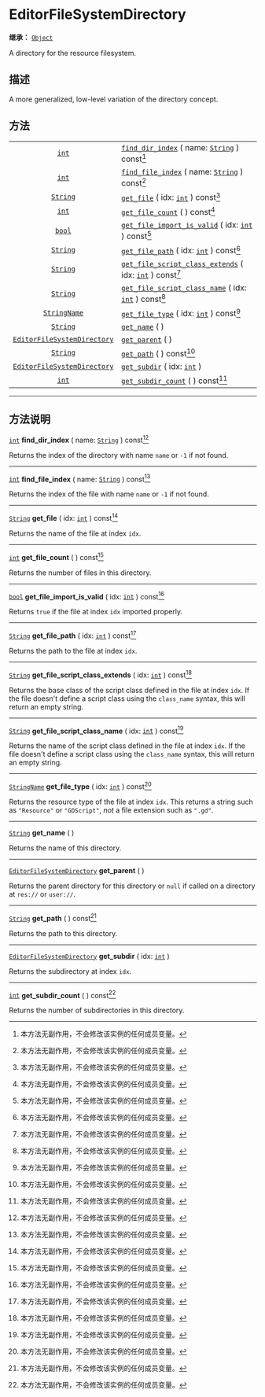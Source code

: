 <!-- ⚠ 请勿编辑本文件 ⚠ -->
<!-- 本文档使用脚本从 WeDot 引擎源码仓库生成。 -->
<!-- 生成脚本：https://github.com/WeDot-Engine/WeDot/tree/4.3/doc/tools/make_md.py； -->
<!-- 原文件：https://github.com/WeDot-Engine/WeDot/tree/4.3/doc/classes/EditorFileSystemDirectory.xml。 -->

<div id="_class_editorfilesystemdirectory"></div>

# EditorFileSystemDirectory

**继承：** [`Object`](class_object.md)

A directory for the resource filesystem.

## 描述

A more generalized, low-level variation of the directory concept.

## 方法

|||
|:-:|:--|
| [`int`](class_int.md)                                             | [`find_dir_index`](class_editorfilesystemdirectorymd#class_editorfilesystemdirectory_method_find_dir_index) ( name: [`String`](class_string.md) ) const[^const]                        |
| [`int`](class_int.md)                                             | [`find_file_index`](class_editorfilesystemdirectorymd#class_editorfilesystemdirectory_method_find_file_index) ( name: [`String`](class_string.md) ) const[^const]                      |
| [`String`](class_string.md)                                       | [`get_file`](class_editorfilesystemdirectorymd#class_editorfilesystemdirectory_method_get_file) ( idx: [`int`](class_int.md) ) const[^const]                                           |
| [`int`](class_int.md)                                             | [`get_file_count`](class_editorfilesystemdirectorymd#class_editorfilesystemdirectory_method_get_file_count) ( ) const[^const]                                                          |
| [`bool`](class_bool.md)                                           | [`get_file_import_is_valid`](class_editorfilesystemdirectorymd#class_editorfilesystemdirectory_method_get_file_import_is_valid) ( idx: [`int`](class_int.md) ) const[^const]           |
| [`String`](class_string.md)                                       | [`get_file_path`](class_editorfilesystemdirectorymd#class_editorfilesystemdirectory_method_get_file_path) ( idx: [`int`](class_int.md) ) const[^const]                                 |
| [`String`](class_string.md)                                       | [`get_file_script_class_extends`](class_editorfilesystemdirectorymd#class_editorfilesystemdirectory_method_get_file_script_class_extends) ( idx: [`int`](class_int.md) ) const[^const] |
| [`String`](class_string.md)                                       | [`get_file_script_class_name`](class_editorfilesystemdirectorymd#class_editorfilesystemdirectory_method_get_file_script_class_name) ( idx: [`int`](class_int.md) ) const[^const]       |
| [`StringName`](class_stringname.md)                               | [`get_file_type`](class_editorfilesystemdirectorymd#class_editorfilesystemdirectory_method_get_file_type) ( idx: [`int`](class_int.md) ) const[^const]                                 |
| [`String`](class_string.md)                                       | [`get_name`](class_editorfilesystemdirectorymd#class_editorfilesystemdirectory_method_get_name) ( )                                                                                    |
| [`EditorFileSystemDirectory`](class_editorfilesystemdirectory.md) | [`get_parent`](class_editorfilesystemdirectorymd#class_editorfilesystemdirectory_method_get_parent) ( )                                                                                |
| [`String`](class_string.md)                                       | [`get_path`](class_editorfilesystemdirectorymd#class_editorfilesystemdirectory_method_get_path) ( ) const[^const]                                                                      |
| [`EditorFileSystemDirectory`](class_editorfilesystemdirectory.md) | [`get_subdir`](class_editorfilesystemdirectorymd#class_editorfilesystemdirectory_method_get_subdir) ( idx: [`int`](class_int.md) )                                                     |
| [`int`](class_int.md)                                             | [`get_subdir_count`](class_editorfilesystemdirectorymd#class_editorfilesystemdirectory_method_get_subdir_count) ( ) const[^const]                                                      |

<!-- rst-class:: classref-section-separator -->

---

## 方法说明

<div id="_class_editorfilesystemdirectory_method_find_dir_index"></div>

[`int`](class_int.md) **find_dir_index** ( name: [`String`](class_string.md) ) const[^const]<div id="class_editorfilesystemdirectory_method_find_dir_index"></div>

Returns the index of the directory with name `name` or `-1` if not found.

<!-- rst-class:: classref-item-separator -->

---

<div id="_class_editorfilesystemdirectory_method_find_file_index"></div>

[`int`](class_int.md) **find_file_index** ( name: [`String`](class_string.md) ) const[^const]<div id="class_editorfilesystemdirectory_method_find_file_index"></div>

Returns the index of the file with name `name` or `-1` if not found.

<!-- rst-class:: classref-item-separator -->

---

<div id="_class_editorfilesystemdirectory_method_get_file"></div>

[`String`](class_string.md) **get_file** ( idx: [`int`](class_int.md) ) const[^const]<div id="class_editorfilesystemdirectory_method_get_file"></div>

Returns the name of the file at index `idx`.

<!-- rst-class:: classref-item-separator -->

---

<div id="_class_editorfilesystemdirectory_method_get_file_count"></div>

[`int`](class_int.md) **get_file_count** ( ) const[^const]<div id="class_editorfilesystemdirectory_method_get_file_count"></div>

Returns the number of files in this directory.

<!-- rst-class:: classref-item-separator -->

---

<div id="_class_editorfilesystemdirectory_method_get_file_import_is_valid"></div>

[`bool`](class_bool.md) **get_file_import_is_valid** ( idx: [`int`](class_int.md) ) const[^const]<div id="class_editorfilesystemdirectory_method_get_file_import_is_valid"></div>

Returns `true` if the file at index `idx` imported properly.

<!-- rst-class:: classref-item-separator -->

---

<div id="_class_editorfilesystemdirectory_method_get_file_path"></div>

[`String`](class_string.md) **get_file_path** ( idx: [`int`](class_int.md) ) const[^const]<div id="class_editorfilesystemdirectory_method_get_file_path"></div>

Returns the path to the file at index `idx`.

<!-- rst-class:: classref-item-separator -->

---

<div id="_class_editorfilesystemdirectory_method_get_file_script_class_extends"></div>

[`String`](class_string.md) **get_file_script_class_extends** ( idx: [`int`](class_int.md) ) const[^const]<div id="class_editorfilesystemdirectory_method_get_file_script_class_extends"></div>

Returns the base class of the script class defined in the file at index `idx`. If the file doesn't define a script class using the `class_name` syntax, this will return an empty string.

<!-- rst-class:: classref-item-separator -->

---

<div id="_class_editorfilesystemdirectory_method_get_file_script_class_name"></div>

[`String`](class_string.md) **get_file_script_class_name** ( idx: [`int`](class_int.md) ) const[^const]<div id="class_editorfilesystemdirectory_method_get_file_script_class_name"></div>

Returns the name of the script class defined in the file at index `idx`. If the file doesn't define a script class using the `class_name` syntax, this will return an empty string.

<!-- rst-class:: classref-item-separator -->

---

<div id="_class_editorfilesystemdirectory_method_get_file_type"></div>

[`StringName`](class_stringname.md) **get_file_type** ( idx: [`int`](class_int.md) ) const[^const]<div id="class_editorfilesystemdirectory_method_get_file_type"></div>

Returns the resource type of the file at index `idx`. This returns a string such as `"Resource"` or `"GDScript"`, *not* a file extension such as `".gd"`.

<!-- rst-class:: classref-item-separator -->

---

<div id="_class_editorfilesystemdirectory_method_get_name"></div>

[`String`](class_string.md) **get_name** ( )<div id="class_editorfilesystemdirectory_method_get_name"></div>

Returns the name of this directory.

<!-- rst-class:: classref-item-separator -->

---

<div id="_class_editorfilesystemdirectory_method_get_parent"></div>

[`EditorFileSystemDirectory`](class_editorfilesystemdirectory.md) **get_parent** ( )<div id="class_editorfilesystemdirectory_method_get_parent"></div>

Returns the parent directory for this directory or `null` if called on a directory at `res://` or `user://`.

<!-- rst-class:: classref-item-separator -->

---

<div id="_class_editorfilesystemdirectory_method_get_path"></div>

[`String`](class_string.md) **get_path** ( ) const[^const]<div id="class_editorfilesystemdirectory_method_get_path"></div>

Returns the path to this directory.

<!-- rst-class:: classref-item-separator -->

---

<div id="_class_editorfilesystemdirectory_method_get_subdir"></div>

[`EditorFileSystemDirectory`](class_editorfilesystemdirectory.md) **get_subdir** ( idx: [`int`](class_int.md) )<div id="class_editorfilesystemdirectory_method_get_subdir"></div>

Returns the subdirectory at index `idx`.

<!-- rst-class:: classref-item-separator -->

---

<div id="_class_editorfilesystemdirectory_method_get_subdir_count"></div>

[`int`](class_int.md) **get_subdir_count** ( ) const[^const]<div id="class_editorfilesystemdirectory_method_get_subdir_count"></div>

Returns the number of subdirectories in this directory.

[^virtual]: 本方法通常需要用户覆盖才能生效。
[^const]: 本方法无副作用，不会修改该实例的任何成员变量。
[^vararg]: 本方法除了能接受在此处描述的参数外，还能够继续接受任意数量的参数。
[^constructor]: 本方法用于构造某个类型。
[^static]: 调用本方法无需实例，可直接使用类名进行调用。
[^operator]: 本方法描述的是使用本类型作为左操作数的有效运算符。
[^bitfield]: 这个值是由下列位标志构成位掩码的整数。
[^void]: 无返回值。
